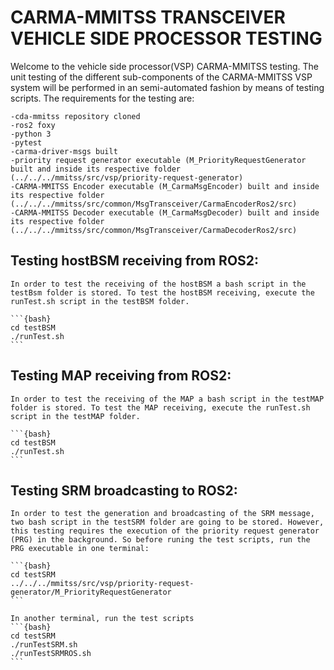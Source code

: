 # CARMA-MMITSS TRANSCEIVER VEHICLE SIDE PROCESSOR TESTING

Welcome to the vehicle side processor(VSP) CARMA-MMITSS testing. The unit testing of the different sub-components of the CARMA-MMITSS VSP system will be performed in an semi-automated fashion by means of testing scripts. The requirements for the testing are:
    
    -cda-mmitss repository cloned
    -ros2 foxy
    -python 3
    -pytest
    -carma-driver-msgs built
    -priority request generator executable (M_PriorityRequestGenerator built and inside its respective folder (../../../mmitss/src/vsp/priority-request-generator)
    -CARMA-MMITSS Encoder executable (M_CarmaMsgEncoder) built and inside its respective folder (../../../mmitss/src/common/MsgTransceiver/CarmaEncoderRos2/src)
    -CARMA-MMITSS Decoder executable (M_CarmaMsgDecoder) built and inside its respective folder (../../../mmitss/src/common/MsgTransceiver/CarmaDecoderRos2/src)

## Testing hostBSM receiving from ROS2:

    In order to test the receiving of the hostBSM a bash script in the testBsm folder is stored. To test the hostBSM receiving, execute the runTest.sh script in the testBSM folder.

    ```{bash}
    cd testBSM
    ./runTest.sh
    ```  

## Testing MAP receiving from ROS2:

    In order to test the receiving of the MAP a bash script in the testMAP folder is stored. To test the MAP receiving, execute the runTest.sh script in the testMAP folder.

    ```{bash}
    cd testBSM
    ./runTest.sh
    ```

## Testing SRM broadcasting to ROS2:

    In order to test the generation and broadcasting of the SRM message, two bash script in the testSRM folder are going to be stored. However, this testing requires the execution of the priority request generator (PRG) in the background. So before runing the test scripts, run the PRG executable in one terminal:

    ```{bash}
    cd testSRM
    ../../../mmitss/src/vsp/priority-request-generator/M_PriorityRequestGenerator
    ```  
    
    In another terminal, run the test scripts
    ```{bash}
    cd testSRM
    ./runTestSRM.sh
    ./runTestSRMROS.sh
    ``` 

    